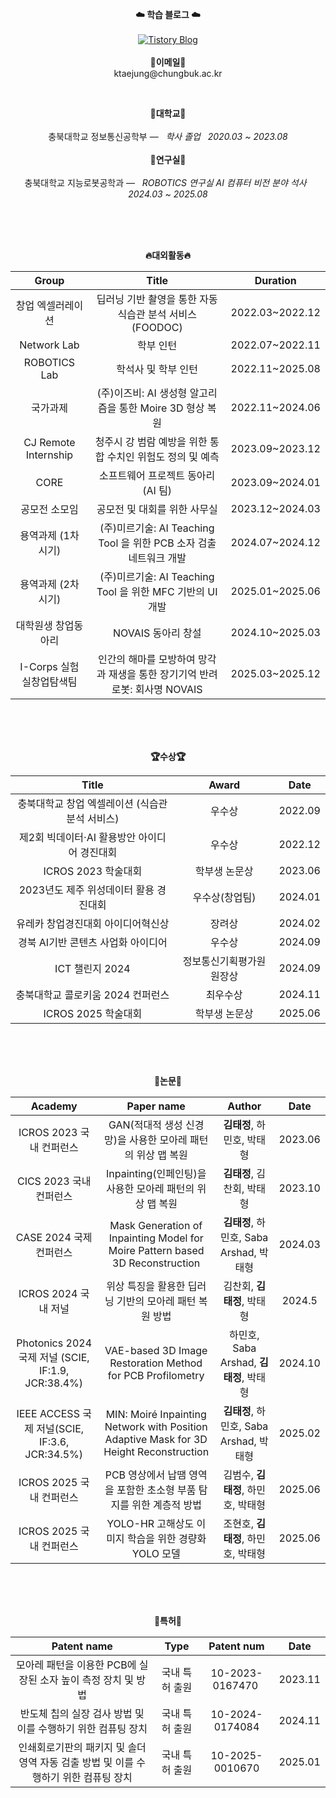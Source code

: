 <p align="center">
  <strong>☁️ 학습 블로그 ☁️</strong><br><br>
  <a href="https://input-thinking-output.tistory.com/" target="_blank">
    <img src="https://img.shields.io/badge/Tistory-000000?style=flat&logo=tistory&logoColor=white" alt="Tistory Blog"/>
  </a>
  <br><br>
<Strong>📧이메일📧</Strong><br>ktaejung@chungbuk.ac.kr<br>
</p>
<br>
<p align="center">
<Strong>🏫대학교🏫</Strong><br><br>
충북대학교 정보통신공학부 —  &nbsp; <em> 학사 졸업 &nbsp;   2020.03 ~ 2023.08</em>
<br><br>
<Strong>🏫연구실🏫</Strong><br><br>
충북대학교 지능로봇공학과 —  &nbsp; <em>ROBOTICS 연구실 AI 컴퓨터 비전 분야 석사 &nbsp;   2024.03 ~ 2025.08</em>
</p>   
<br>
<div align="center">
<p align="center">
<br><br>
<Strong>🔥대외활동🔥</Strong><br>

|Group|Title|Duration|
|:---:|:--:|:----:|
|창업 엑셀러레이션|딥러닝 기반 촬영을 통한 자동 식습관 분석 서비스 (FOODOC)|2022.03~2022.12|
|Network Lab|학부 인턴|2022.07~2022.11|
|ROBOTICS Lab|학석사 및 학부 인턴|2022.11~2025.08|
|국가과제|(주)이즈비: AI 생성형 알고리즘을 통한 Moire 3D 형상 복원|2022.11~2024.06|
|CJ Remote Internship|청주시 강 범람 예방을 위한 통합 수치인 위험도 정의 및 예측|2023.09~2023.12| 
|CORE|소프트웨어 프로젝트 동아리 (AI 팀)|2023.09~2024.01|
|공모전 소모임|공모전 및 대회를 위한 사무실|2023.12~2024.03|
|용역과제 (1차시기)|(주)미르기술: AI Teaching Tool 을 위한 PCB 소자 검출 네트워크 개발|2024.07~2024.12|
|용역과제 (2차시기)|(주)미르기술: AI Teaching Tool 을 위한 MFC 기반의 UI 개발|2025.01~2025.06|
|대학원생 창업동아리|NOVAIS 동아리 창설|2024.10~2025.03|
|I-Corps 실험실창업탐색팀|인간의 해마를 모방하여 망각과 재생을 통한 장기기억 반려로봇: 회사명 NOVAIS|2025.03~2025.12|
</p>
<br>
<br><br>
<p align="center">
<Strong>🏆수상🏆</Strong><br>

|Title|Award|Date|
|:---:|:---:|:---:|
|충북대학교 창업 엑셀레이션 (식습관 분석 서비스)|우수상|2022.09|
|제2회 빅데이터·AI 활용방안 아이디어 경진대회|우수상|2022.12|
|ICROS 2023 학술대회|학부생 논문상|2023.06|
|2023년도 제주 위성데이터 활용 경진대회|우수상(창업팀)|2024.01|
|유레카 창업경진대회 아이디어혁신상|장려상|2024.02|
|경북 AI기반 콘텐츠 사업화 아이디어|우수상|2024.09|
|ICT 챌린지 2024|정보통신기획평가원 원장상|2024.09|
|충북대학교 콜로키움 2024 컨퍼런스|최우수상|2024.11|
|ICROS 2025 학술대회|학부생 논문상|2025.06|

</p>   
<br><br>
<br>

<p align="center">
<Strong>📖논문📖</Strong><br>

|Academy|Paper name|Author|Date|
|:---:|:---:|:---:|:---:|
|ICROS 2023 국내 컨퍼런스|GAN(적대적 생성 신경망)을 사용한 모아레 패턴의 위상 맵 복원|<Strong>김태정</Strong>, 하민호, 박태형|2023.06|
|CICS 2023 국내 컨퍼런스|Inpainting(인페인팅)을 사용한 모아레 패턴의 위상 맵 복원|<Strong>김태정</Strong>, 김찬회, 박태형|2023.10|
|CASE 2024 국제 컨퍼런스|Mask Generation of Inpainting Model for Moire Pattern based 3D Reconstruction|<Strong>김태정</Strong>, 하민호, Saba Arshad, 박태형|2024.03|
|ICROS 2024 국내 저널|위상 특징을 활용한 딥러닝 기반의 모아레 패턴 복원 방법|김찬회, <Strong>김태정</Strong>, 박태형|2024.5|
|Photonics 2024 국제 저널 (SCIE, IF:1.9, JCR:38.4%)|VAE-based 3D Image Restoration Method for PCB Profilometry|하민호, Saba Arshad, <Strong>김태정</Strong>, 박태형|2024.10|
|IEEE ACCESS 국제 저널(SCIE, IF:3.6, JCR:34.5%)|MIN: Moiré Inpainting Network with Position Adaptive Mask for 3D Height Reconstruction|<Strong>김태정</Strong>, 하민호, Saba Arshad, 박태형|2025.02|
|ICROS 2025 국내 컨퍼런스|PCB 영상에서 납땜 영역을 포함한 초소형 부품 탐지를 위한 계층적 방법|김범수, <Strong>김태정</Strong>, 하민호, 박태형|2025.06|
|ICROS 2025 국내 컨퍼런스|YOLO-HR 고해상도 이미지 학습을 위한 경량화 YOLO 모델|조현호, <Strong>김태정</Strong>, 하민호, 박태형|2025.06|

</p>  
<br><br>
<br>

<p align="center">
<Strong>🔦특허🔦</Strong><br>
    
|Patent name|Type|Patent num|Date|
|:---:|:---:|:---:|:---:|
|모아레 패턴을 이용한 PCB에 실장된 소자 높이 측정 장치 및 방법|국내 특허 출원|10-2023-0167470 |2023.11|
|반도체 칩의 실장 검사 방법 및 이를 수행하기 위한 컴퓨팅 장치|국내 특허 출원|10-2024-0174084|2024.11|
|인쇄회로기판의 패키지 및 솔더 영역 자동 검출 방법 및 이를 수행하기 위한 컴퓨팅 장치|국내 특허 출원|10-2025-0010670|2025.01|
</p>
